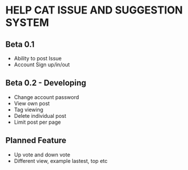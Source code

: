 HELP CAT ISSUE AND SUGGESTION SYSTEM
====================================

Beta 0.1
--------
- Ability to post Issue
- Account Sign up/in/out

Beta 0.2 - Developing
---------------------
- Change account password
- View own post
- Tag viewing
- Delete individual post
- Limit post per page

Planned Feature
---------------
- Up vote and down vote
- Different view, example lastest, top etc
